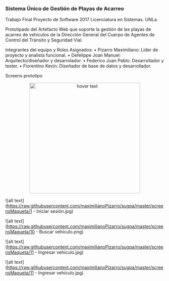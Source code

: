 ### Sistema Único de Gestión de Playas de Acarreo 

Trabajo Final Proyecto de Software 2017 Licenciatura en Sistemas. UNLa.

Prototipado del Artefacto Web que soporte la gestión de las playas de acarreo de vehículos 
de la Dirección General del Cuerpo de Agentes de Control del Tránsito y Seguridad Vial.

Integrantes del equipo y Roles Asignados:
• Pizarro Maximiliano: Líder de proyecto y analista funcional.
• Defelippe Joan Manuel: Arquitecto/diseñador y desarrolador.
• Federico Juan Pablo: Desarrollador y tester.
• Fiorentino Kevin: Diseñador de base de datos y desarrollador.

Screens prototipo

<p align="center">
  <img src="https://raw.githubusercontent.com/maximilianoPizarro/sugpa/master/screensMaqueta/1 - Iniciar sesión.jpg" width="350" title="hover text">
</p>  

![alt text](https://raw.githubusercontent.com/maximilianoPizarro/sugpa/master/screensMaqueta/1 - Iniciar sesión.jpg)

![alt text](https://raw.githubusercontent.com/maximilianoPizarro/sugpa/master/screensMaqueta/10 - Buscar vehículo.png)

![alt text](https://raw.githubusercontent.com/maximilianoPizarro/sugpa/master/screensMaqueta/11 - Ingresar vehículo.jpg)

![alt text](https://raw.githubusercontent.com/maximilianoPizarro/sugpa/master/screensMaqueta/11 - Ingresar vehículo.jpg)
